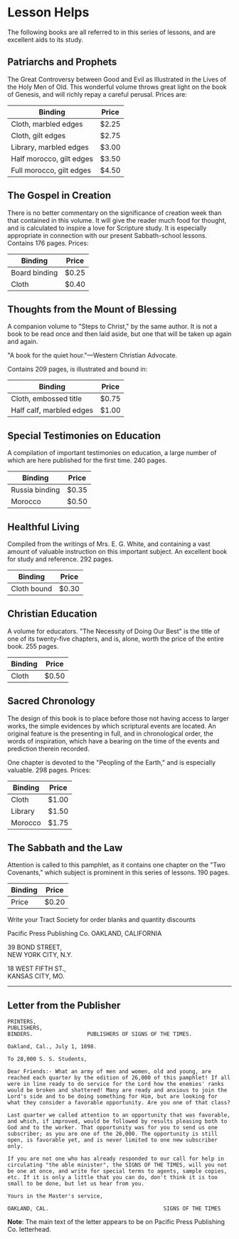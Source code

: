 # Lesson Helps

The following books are all referred to in this series of lessons, and are excellent aids to its study.

## Patriarchs and Prophets
The Great Controversy between Good and Evil as Illustrated in the Lives of the Holy Men of Old. This wonderful volume throws great light on the book of Genesis, and will richly repay a careful perusal. Prices are:

| Binding | Price |
|---------|-------|
| Cloth, marbled edges | $2.25 |
| Cloth, gilt edges | $2.75 |
| Library, marbled edges | $3.00 |
| Half morocco, gilt edges | $3.50 |
| Full morocco, gilt edges | $4.50 |

## The Gospel in Creation
There is no better commentary on the significance of creation week than that contained in this volume. It will give the reader much food for thought, and is calculated to inspire a love for Scripture study. It is especially appropriate in connection with our present Sabbath-school lessons. Contains 176 pages. Prices:

| Binding | Price |
|---------|-------|
| Board binding | $0.25 |
| Cloth | $0.40 |

## Thoughts from the Mount of Blessing
A companion volume to "Steps to Christ," by the same author. It is not a book to be read once and then laid aside, but one that will be taken up again and again.

"A book for the quiet hour."—Western Christian Advocate.

Contains 209 pages, is illustrated and bound in:

| Binding | Price |
|---------|-------|
| Cloth, embossed title | $0.75 |
| Half calf, marbled edges | $1.00 |

## Special Testimonies on Education
A compilation of important testimonies on education, a large number of which are here published for the first time. 240 pages.

| Binding | Price |
|---------|-------|
| Russia binding | $0.35 |
| Morocco | $0.50 |

## Healthful Living
Compiled from the writings of Mrs. E. G. White, and containing a vast amount of valuable instruction on this important subject. An excellent book for study and reference. 292 pages.

| Binding | Price |
|---------|-------|
| Cloth bound | $0.30 |

## Christian Education
A volume for educators. "The Necessity of Doing Our Best" is the title of one of its twenty-five chapters, and is, alone, worth the price of the entire book. 255 pages.

| Binding | Price |
|---------|-------|
| Cloth | $0.50 |

## Sacred Chronology
The design of this book is to place before those not having access to larger works, the simple evidences by which scriptural events are located. An original feature is the presenting in full, and in chronological order, the words of inspiration, which have a bearing on the time of the events and prediction therein recorded.

One chapter is devoted to the "Peopling of the Earth," and is especially valuable. 298 pages. Prices:

| Binding | Price |
|---------|-------|
| Cloth | $1.00 |
| Library | $1.50 |
| Morocco | $1.75 |

## The Sabbath and the Law
Attention is called to this pamphlet, as it contains one chapter on the "Two Covenants," which subject is prominent in this series of lessons. 190 pages.

| Binding | Price |
|---------|-------|
| Price | $0.20 |

Write your Tract Society for order blanks and quantity discounts

Pacific Press Publishing Co.
OAKLAND, CALIFORNIA

39 BOND STREET,  
NEW YORK CITY, N.Y.

18 WEST FIFTH ST.,  
KANSAS CITY, MO.

---

## Letter from the Publisher

```
PRINTERS,  
PUBLISHERS,  
BINDERS.                 PUBLISHERS OF SIGNS OF THE TIMES.

Oakland, Cal., July 1, 1898.

To 28,000 S. S. Students,

Dear Friends:- What an army of men and women, old and young, are reached each quarter by the edition of 26,000 of this pamphlet! If all were in line ready to do service for the Lord how the enemies' ranks would be broken and shattered! Many are ready and anxious to join the Lord's side and to be doing something for Him, but are looking for what they consider a favorable opportunity. Are you one of that class?

Last quarter we called attention to an opportunity that was favorable, and which, if improved, would be followed by results pleasing both to God and to the worker. That opportunity was for you to send us one subscriber; as you are one of the 26,000. The opportunity is still open, is favorable yet, and is never limited to one new subscriber only.

If you are not one who has already responded to our call for help in circulating "the able minister", the SIGNS OF THE TIMES, will you not be one at once, and write for special terms to agents, sample copies, etc. If it is only a little that you can do, don't think it is too small to be done, but let us hear from you.

Yours in the Master's service,

OAKLAND, CAL.                                    SIGNS OF THE TIMES
```

**Note**: The main text of the letter appears to be on Pacific Press Publishing Co. letterhead.